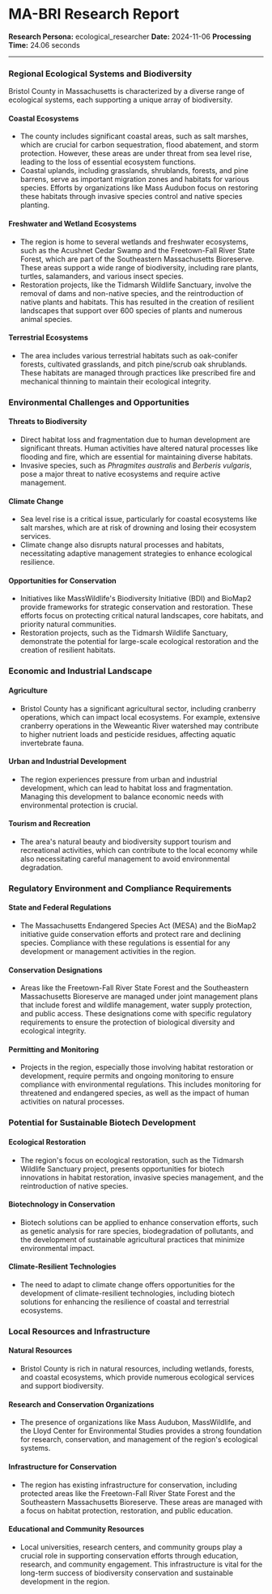 # MA-BRI Research Report

**Research Persona:** ecological_researcher
**Date:** 2024-11-06
**Processing Time:** 24.06 seconds

---

### Regional Ecological Systems and Biodiversity

Bristol County in Massachusetts is characterized by a diverse range of ecological systems, each supporting a unique array of biodiversity.

#### Coastal Ecosystems
- The county includes significant coastal areas, such as salt marshes, which are crucial for carbon sequestration, flood abatement, and storm protection. However, these areas are under threat from sea level rise, leading to the loss of essential ecosystem functions.
- Coastal uplands, including grasslands, shrublands, forests, and pine barrens, serve as important migration zones and habitats for various species. Efforts by organizations like Mass Audubon focus on restoring these habitats through invasive species control and native species planting.

#### Freshwater and Wetland Ecosystems
- The region is home to several wetlands and freshwater ecosystems, such as the Acushnet Cedar Swamp and the Freetown-Fall River State Forest, which are part of the Southeastern Massachusetts Bioreserve. These areas support a wide range of biodiversity, including rare plants, turtles, salamanders, and various insect species.
- Restoration projects, like the Tidmarsh Wildlife Sanctuary, involve the removal of dams and non-native species, and the reintroduction of native plants and habitats. This has resulted in the creation of resilient landscapes that support over 600 species of plants and numerous animal species.

#### Terrestrial Ecosystems
- The area includes various terrestrial habitats such as oak-conifer forests, cultivated grasslands, and pitch pine/scrub oak shrublands. These habitats are managed through practices like prescribed fire and mechanical thinning to maintain their ecological integrity.

### Environmental Challenges and Opportunities

#### Threats to Biodiversity
- Direct habitat loss and fragmentation due to human development are significant threats. Human activities have altered natural processes like flooding and fire, which are essential for maintaining diverse habitats.
- Invasive species, such as *Phragmites australis* and *Berberis vulgaris*, pose a major threat to native ecosystems and require active management.

#### Climate Change
- Sea level rise is a critical issue, particularly for coastal ecosystems like salt marshes, which are at risk of drowning and losing their ecosystem services.
- Climate change also disrupts natural processes and habitats, necessitating adaptive management strategies to enhance ecological resilience.

#### Opportunities for Conservation
- Initiatives like MassWildlife's Biodiversity Initiative (BDI) and BioMap2 provide frameworks for strategic conservation and restoration. These efforts focus on protecting critical natural landscapes, core habitats, and priority natural communities.
- Restoration projects, such as the Tidmarsh Wildlife Sanctuary, demonstrate the potential for large-scale ecological restoration and the creation of resilient habitats.

### Economic and Industrial Landscape

#### Agriculture
- Bristol County has a significant agricultural sector, including cranberry operations, which can impact local ecosystems. For example, extensive cranberry operations in the Weweantic River watershed may contribute to higher nutrient loads and pesticide residues, affecting aquatic invertebrate fauna.

#### Urban and Industrial Development
- The region experiences pressure from urban and industrial development, which can lead to habitat loss and fragmentation. Managing this development to balance economic needs with environmental protection is crucial.

#### Tourism and Recreation
- The area's natural beauty and biodiversity support tourism and recreational activities, which can contribute to the local economy while also necessitating careful management to avoid environmental degradation.

### Regulatory Environment and Compliance Requirements

#### State and Federal Regulations
- The Massachusetts Endangered Species Act (MESA) and the BioMap2 initiative guide conservation efforts and protect rare and declining species. Compliance with these regulations is essential for any development or management activities in the region.

#### Conservation Designations
- Areas like the Freetown-Fall River State Forest and the Southeastern Massachusetts Bioreserve are managed under joint management plans that include forest and wildlife management, water supply protection, and public access. These designations come with specific regulatory requirements to ensure the protection of biological diversity and ecological integrity.

#### Permitting and Monitoring
- Projects in the region, especially those involving habitat restoration or development, require permits and ongoing monitoring to ensure compliance with environmental regulations. This includes monitoring for threatened and endangered species, as well as the impact of human activities on natural processes.

### Potential for Sustainable Biotech Development

#### Ecological Restoration
- The region's focus on ecological restoration, such as the Tidmarsh Wildlife Sanctuary project, presents opportunities for biotech innovations in habitat restoration, invasive species management, and the reintroduction of native species.

#### Biotechnology in Conservation
- Biotech solutions can be applied to enhance conservation efforts, such as genetic analysis for rare species, biodegradation of pollutants, and the development of sustainable agricultural practices that minimize environmental impact.

#### Climate-Resilient Technologies
- The need to adapt to climate change offers opportunities for the development of climate-resilient technologies, including biotech solutions for enhancing the resilience of coastal and terrestrial ecosystems.

### Local Resources and Infrastructure

#### Natural Resources
- Bristol County is rich in natural resources, including wetlands, forests, and coastal ecosystems, which provide numerous ecological services and support biodiversity.

#### Research and Conservation Organizations
- The presence of organizations like Mass Audubon, MassWildlife, and the Lloyd Center for Environmental Studies provides a strong foundation for research, conservation, and management of the region's ecological systems.

#### Infrastructure for Conservation
- The region has existing infrastructure for conservation, including protected areas like the Freetown-Fall River State Forest and the Southeastern Massachusetts Bioreserve. These areas are managed with a focus on habitat protection, restoration, and public education.

#### Educational and Community Resources
- Local universities, research centers, and community groups play a crucial role in supporting conservation efforts through education, research, and community engagement. This infrastructure is vital for the long-term success of biodiversity conservation and sustainable development in the region.